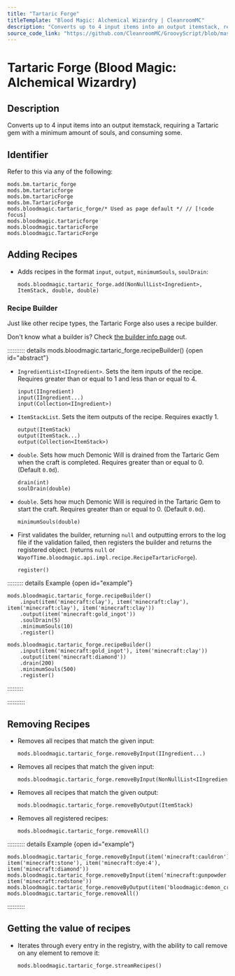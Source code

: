 ```yaml
---
title: "Tartaric Forge"
titleTemplate: "Blood Magic: Alchemical Wizardry | CleanroomMC"
description: "Converts up to 4 input items into an output itemstack, requiring a Tartaric gem with a minimum amount of souls, and consuming some."
source_code_link: "https://github.com/CleanroomMC/GroovyScript/blob/master/src/main/java/com/cleanroommc/groovyscript/compat/mods/bloodmagic/TartaricForge.java"
---
```


# Tartaric Forge (Blood Magic: Alchemical Wizardry)

## Description

Converts up to 4 input items into an output itemstack, requiring a Tartaric gem with a minimum amount of souls, and consuming some.

## Identifier

Refer to this via any of the following:

```groovy:no-line-numbers {5}
mods.bm.tartaric_forge
mods.bm.tartaricforge
mods.bm.tartaricForge
mods.bm.TartaricForge
mods.bloodmagic.tartaric_forge/* Used as page default */ // [!code focus]
mods.bloodmagic.tartaricforge
mods.bloodmagic.tartaricForge
mods.bloodmagic.TartaricForge
```


## Adding Recipes

- Adds recipes in the format `input`, `output`, `minimumSouls`, `soulDrain`:

    ```groovy:no-line-numbers
    mods.bloodmagic.tartaric_forge.add(NonNullList<Ingredient>, ItemStack, double, double)
    ```


### Recipe Builder

Just like other recipe types, the Tartaric Forge also uses a recipe builder.

Don't know what a builder is? Check [the builder info page](../../getting_started/builder.md) out.

:::::::::: details mods.bloodmagic.tartaric_forge.recipeBuilder() {open id="abstract"}
- `IngredientList<IIngredient>`. Sets the item inputs of the recipe. Requires greater than or equal to 1 and less than or equal to 4.

    ```groovy:no-line-numbers
    input(IIngredient)
    input(IIngredient...)
    input(Collection<IIngredient>)
    ```

- `ItemStackList`. Sets the item outputs of the recipe. Requires exactly 1.

    ```groovy:no-line-numbers
    output(ItemStack)
    output(ItemStack...)
    output(Collection<ItemStack>)
    ```

- `double`. Sets how much Demonic Will is drained from the Tartaric Gem when the craft is completed. Requires greater than or equal to 0. (Default `0.0d`).

    ```groovy:no-line-numbers
    drain(int)
    soulDrain(double)
    ```

- `double`. Sets how much Demonic Will is required in the Tartaric Gem to start the craft. Requires greater than or equal to 0. (Default `0.0d`).

    ```groovy:no-line-numbers
    minimumSouls(double)
    ```

- First validates the builder, returning `null` and outputting errors to the log file if the validation failed, then registers the builder and returns the registered object. (returns `null` or `WayofTime.bloodmagic.api.impl.recipe.RecipeTartaricForge`).

    ```groovy:no-line-numbers
    register()
    ```

::::::::: details Example {open id="example"}
```groovy:no-line-numbers
mods.bloodmagic.tartaric_forge.recipeBuilder()
    .input(item('minecraft:clay'), item('minecraft:clay'), item('minecraft:clay'), item('minecraft:clay'))
    .output(item('minecraft:gold_ingot'))
    .soulDrain(5)
    .minimumSouls(10)
    .register()

mods.bloodmagic.tartaric_forge.recipeBuilder()
    .input(item('minecraft:gold_ingot'), item('minecraft:clay'))
    .output(item('minecraft:diamond'))
    .drain(200)
    .minimumSouls(500)
    .register()
```

:::::::::

::::::::::

## Removing Recipes

- Removes all recipes that match the given input:

    ```groovy:no-line-numbers
    mods.bloodmagic.tartaric_forge.removeByInput(IIngredient...)
    ```

- Removes all recipes that match the given input:

    ```groovy:no-line-numbers
    mods.bloodmagic.tartaric_forge.removeByInput(NonNullList<IIngredient>)
    ```

- Removes all recipes that match the given output:

    ```groovy:no-line-numbers
    mods.bloodmagic.tartaric_forge.removeByOutput(ItemStack)
    ```

- Removes all registered recipes:

    ```groovy:no-line-numbers
    mods.bloodmagic.tartaric_forge.removeAll()
    ```

:::::::::: details Example {open id="example"}
```groovy:no-line-numbers
mods.bloodmagic.tartaric_forge.removeByInput(item('minecraft:cauldron'), item('minecraft:stone'), item('minecraft:dye:4'), item('minecraft:diamond'))
mods.bloodmagic.tartaric_forge.removeByInput(item('minecraft:gunpowder'), item('minecraft:redstone'))
mods.bloodmagic.tartaric_forge.removeByOutput(item('bloodmagic:demon_crystal'))
mods.bloodmagic.tartaric_forge.removeAll()
```

::::::::::

## Getting the value of recipes

- Iterates through every entry in the registry, with the ability to call remove on any element to remove it:

    ```groovy:no-line-numbers
    mods.bloodmagic.tartaric_forge.streamRecipes()
    ```
